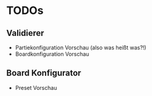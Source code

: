 # TODOs

## Validierer

-   Partiekonfiguration Vorschau (also was heißt was?!)
-   Boardkonfiguration Vorschau

## Board Konfigurator

-   Preset Vorschau
